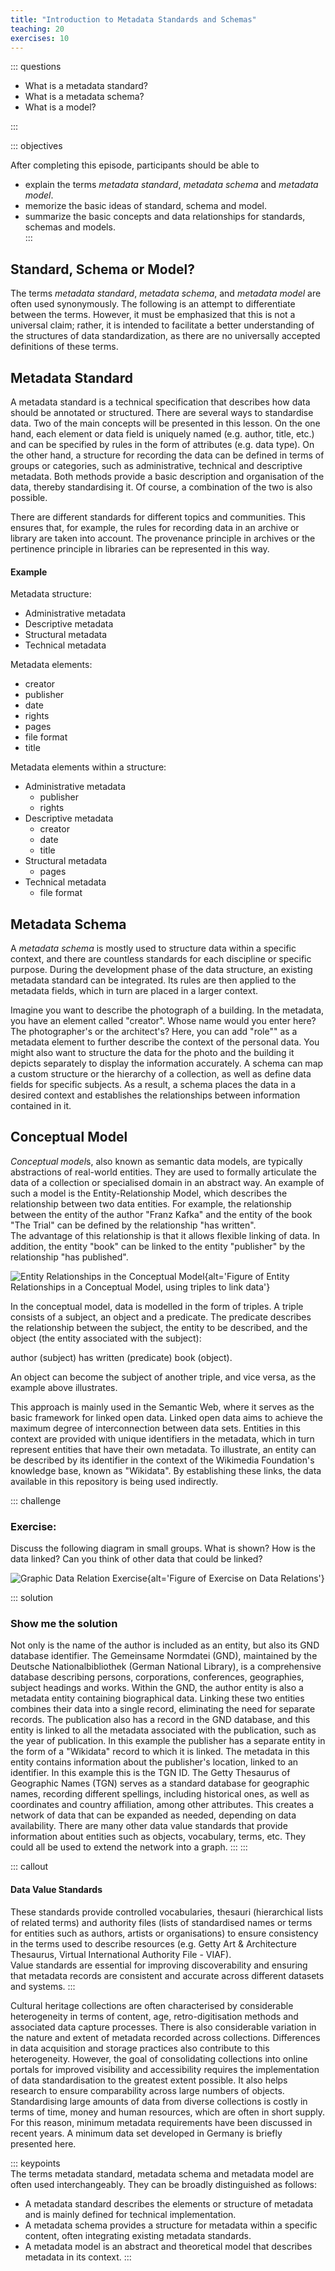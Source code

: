 ```yaml
---
title: "Introduction to Metadata Standards and Schemas"
teaching: 20
exercises: 10
---
```


::: questions 

- What is a metadata standard?
- What is a metadata schema?
- What is a model?

:::

::: objectives

After completing this episode, participants should be able to    
- explain the terms *metadata standard*, *metadata schema* and *metadata model*.   
- memorize the basic ideas of standard, schema and model.  
- summarize the basic concepts and data relationships for standards, schemas and models.  
:::

## Standard, Schema or Model?

The terms *metadata standard*, *metadata schema*, and *metadata model* are often used synonymously. 
The following is an attempt to differentiate between the terms. However, it must be emphasized that this is not a universal claim; rather, it is intended to facilitate a better understanding of the structures of data standardization, as there are no universally accepted definitions of these terms.

## Metadata Standard

A metadata standard is a technical specification that describes how data should be annotated or structured. There are several ways to standardise data. Two of the main concepts will be presented in this lesson. On the one hand, each element or data field is uniquely named (e.g. author, title, etc.) and can be specified by rules in the form of attributes (e.g. data type). On the other hand, a structure for recording the data can be defined in terms of groups or categories, such as administrative, technical and descriptive metadata. Both methods provide a basic description and organisation of the data, thereby standardising it. Of course, a combination of the two is also possible.

There are different standards for different topics and communities. This ensures that, for example, the rules for recording data in an archive or library are taken into account. The provenance principle in archives or the pertinence principle in libraries can be represented in this way.

#### Example

Metadata structure:

* Administrative metadata
* Descriptive metadata
* Structural metadata 
* Technical metadata

Metadata elements:

* creator
* publisher
* date
* rights
* pages
* file format
* title

Metadata elements within a structure:

* Administrative metadata
  * publisher
  * rights
* Descriptive metadata
  * creator
  * date
  * title
* Structural metadata
  * pages
* Technical metadata
  * file format

## Metadata Schema

A *metadata schema* is mostly used to structure data within a specific context, and there are countless standards for each discipline or specific purpose. 
During the development phase of the data structure, an existing metadata standard can be integrated. Its rules are then applied to the metadata fields, which in turn are placed in a larger context. 

Imagine you want to describe the photograph of a building. In the metadata, you have an element called "creator". Whose name would you enter here? The photographer's or the architect's? Here, you can add "role"" as a metadata element to further describe the context of the personal data. You might also want to structure the data for the photo and the building it depicts separately to display the information accurately. A schema can map a custom structure or the hierarchy of a collection, as well as define data fields for specific subjects. As a result, a schema places the data in a desired context and establishes the relationships between information contained in it.

## Conceptual Model

*Conceptual model*s, also known as semantic data models, are typically abstractions of real-world entities. They are used to formally articulate the data of a collection or specialised domain in an abstract way. An example of such a model is the Entity-Relationship Model, which describes the relationship between two data entities. 
For example, the relationship between the entity of the author "Franz Kafka" and the entity of the book "The Trial" can be defined by the relationship "has written".  
The advantage of this relationship is that it allows flexible linking of data. In addition, the entity "book" can be linked to the entity "publisher" by the relationship "has published". 


![Entity Relationships in the Conceptual Model](fig/triple.png){alt='Figure of Entity Relationships in a Conceptual Model, using triples to link data'}

In the conceptual model, data is modelled in the form of triples. A triple consists of a subject, an object and a predicate. The predicate describes the relationship between the subject, the entity to be described, and the object (the entity associated with the subject):

author (subject) has written (predicate) book (object).

An object can become the subject of another triple, and vice versa, as the example above illustrates. 

This approach is mainly used in the Semantic Web, where it serves as the basic framework for linked open data. Linked open data aims to achieve the maximum degree of interconnection between data sets. Entities in this context are provided with unique identifiers in the metadata, which in turn represent entities that have their own metadata. To illustrate, an entity can be described by its identifier in the context of the Wikimedia Foundation's knowledge base, known as "Wikidata". By establishing these links, the data available in this repository is being used indirectly.

::: challenge

### Exercise: 

Discuss the following diagram in small groups. What is shown? How is the data linked? Can you think of other data that could be linked?

![Graphic Data Relation Exercise](fig/graphstart.png){alt='Figure of Exercise on Data Relations'}


::: solution

### Show me the solution
Not only is the name of the author is included as an entity, but also its GND database identifier. 
The Gemeinsame Normdatei (GND), maintained by the Deutsche Nationalbibliothek (German National Library), is a comprehensive database describing persons, corporations, conferences, geographies, subject headings and works. Within the GND, the author entity is also a metadata entity containing biographical data. Linking these two entities combines their data into a single record, eliminating the need for separate records. The publication also has a record in the GND database, and this entity is linked to all the metadata associated with the publication, such as the year of publication. In this example the publisher has a separate entity in the form of a "Wikidata" record to which it is linked. The metadata in this entity contains information about the publisher's location, linked to an identifier. In this example this is the TGN ID. The Getty Thesaurus of Geographic Names (TGN) serves as a standard database for geographic names, recording different spellings, including historical ones, as well as coordinates and country affiliation, among other attributes. This creates a network of data that can be expanded as needed, depending on data availability. There are many other data value standards that provide information about entities such as objects, vocabulary, terms, etc. They could all be used to extend the network into a graph.
:::
:::

    
::: callout 

#### Data Value Standards

These standards provide controlled vocabularies, thesauri (hierarchical lists of related terms) and authority files (lists of standardised names or terms for entities such as authors, artists or organisations) to ensure consistency in the terms used to describe resources (e.g. Getty Art & Architecture Thesaurus, Virtual International Authority File - VIAF).  
Value standards are essential for improving discoverability and ensuring that metadata records are consistent and accurate across different datasets and systems.
:::

Cultural heritage collections are often characterised by considerable heterogeneity in terms of content, age, retro-digitisation methods and associated data capture processes. There is also considerable variation in the nature and extent of metadata recorded across collections. Differences in data acquisition and storage practices also contribute to this heterogeneity. However, the goal of consolidating collections into online portals for improved visibility and accessibility requires the implementation of data standardisation to the greatest extent possible. It also helps research to ensure comparability across large numbers of objects. Standardising large amounts of data from diverse collections is costly in terms of time, money and human resources, which are often in short supply. For this reason, minimum metadata requirements have been discussed in recent years. A minimum data set developed in Germany is briefly presented here.
  

::: keypoints  
The terms metadata standard, metadata schema and metadata model are often used interchangeably. They can be broadly distinguished as follows:  
 - A metadata standard describes the elements or structure of metadata and is mainly defined for technical implementation.    
 - A metadata schema provides a structure for metadata within a specific content, often integrating existing metadata standards.    
 - A metadata model is an abstract and theoretical model that describes metadata in its context.
:::
